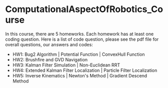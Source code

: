 # ComputationalAspectOfRobotics_Course
In this course, there are 5 homeworks. Each homework has at least one coding question. 
Here is a list of code question, please see the pdf file for overall questions, our answers and codes:
- HW1: Bug2 Algorithm | Potential Function | ConvexHull Function
- HW2: Brushfire and GVD Navigation
- HW3: Kalman Filter Simulation | Non-Euclidean RRT
- HW4: Extended Kalman Filter Localization | Particle Filter Localization
- HW5: Inverse Kinematics | Newton's Method | Gradient Descend Method

